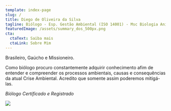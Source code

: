 ```yaml
---
template: index-page
slug: /
title: Diego de Oliveira da Silva
tagline: Biólogo - Esp. Gestão Ambiental (ISO 14001) - Msc Biologia Animal - UFRGS
featuredImage: /assets/summary_dos_500px.png
cta:
  ctaText: Saiba mais
  ctaLink: Sobre Mim
---
```

Brasileiro, Gaúcho e Missioneiro.

Como biólogo procuro constantemente adquirir conhecimento afim de entender e compreender os processos ambientais, causas e consequências da atual Crise Ambiental. Acredito que somente assim poderemos mitigá-las.

*Biólogo Certificado e Registrado*

![](/assets/registrado-e-licenciado.png)
